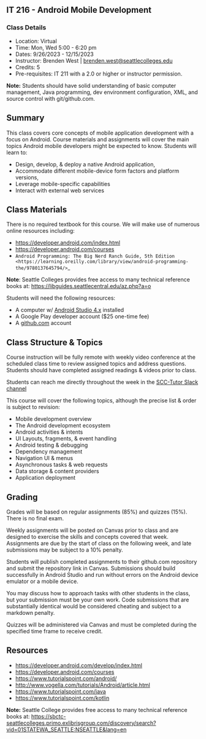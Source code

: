 ## IT 216 - Android Mobile Development


### Class Details

- Location: Virtual
- Time: Mon, Wed 5:00 - 6:20 pm
- Dates: 9/26/2023 - 12/15/2023
- Instructor: Brenden West | brenden.west@seattlecolleges.edu
- Credits: 5
- Pre-requisites:  IT 211 with a 2.0 or higher or instructor permission.

**Note:** Students should have solid understanding of basic computer management, Java programming, dev environment configuration, XML, and source control with git/github.com.

Summary
----
This class covers core concepts of mobile application development with a focus on Android. Course materials and assignments will cover the main topics Android mobile developers might be expected to know. Students will learn to:

- Design, develop, & deploy a native Android application,
- Accommodate different mobile-device form factors and platform versions,
- Leverage mobile-specific capabilities
- Interact with external web services

Class Materials
----
There is no required textbook for this course. We will make use of numerous online resources including:

- https://developer.android.com/index.html
- https://developer.android.com/courses
- `Android Programming: The Big Nerd Ranch Guide, 5th Edition <https://learning.oreilly.com/library/view/android-programming-the/9780137645794/>`_ 

**Note**: Seattle Colleges provides free access to many technical reference books at: https://libguides.seattlecentral.edu/az.php?a=o

Students will need the following resources:

- A computer w/ [Android Studio 4.x](https://developer.android.com/studio/install.html) installed
- A Google Play developer account ($25 one-time fee)
- A [github.com](https://github.com) account

Class Structure & Topics
----
Course instruction will be fully remote with weekly video conference at the scheduled class time to review assigned topics and address questions. Students should have completed assigned readings & videos prior to class.

Students can reach me directly throughout the week in the [SCC-Tutor Slack channel](https://scc-tutor.slack.com/)

This course will cover the following topics, although the precise list & order is subject to revision:

- Mobile development overview
- The Android development ecosystem
- Android activities & intents
- UI Layouts, fragments, & event handling
- Android testing & debugging
- Dependency management
- Navigation UI & menus
- Asynchronous tasks & web requests
- Data storage & content providers
- Application deployment

Grading
----
Grades will be based on regular assignments (85%) and quizzes (15%). There is no final exam.

Weekly assignments will be posted on Canvas prior to class and are designed to exercise the skills and concepts covered that week. Assignments are due by the start of class on the following week, and late submissions may be subject to a 10% penalty.

Students will publish completed assignments to their github.com repository and submit the repository link in Canvas. Submissions should build successfully in Android Studio and run without errors on the Android device emulator or a mobile device.

You may discuss how to approach tasks with other students in the class, but your submission must be your own work. Code submissions that are substantially identical would be considered cheating and subject to a markdown penalty.

Quizzes will be administered via Canvas and must be completed during the specified time frame to receive credit.

Resources
----

- https://developer.android.com/develop/index.html
- https://developer.android.com/courses
- https://www.tutorialspoint.com/android/
- http://www.vogella.com/tutorials/Android/article.html
- https://www.tutorialspoint.com/java
- https://www.tutorialspoint.com/kotlin


**Note:** Seattle College provides free access to many technical reference books at: https://sbctc-seattlecolleges.primo.exlibrisgroup.com/discovery/search?vid=01STATEWA_SEATTLE:NSEATTLE&lang=en
